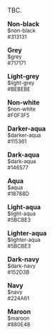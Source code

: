 <p class="abstract" style="border-bottom:hidden">TBC.</p>

<div class="guide-colour-examples">
  <div class="guide-colour">
    <div class="swatch bg-non-black"></div>
    <p class="text"><strong>Non-black</strong><br/>
      <small>$non-black<br/>#313131</small></p>
  </div>

  <div class="guide-colour">
    <div class="swatch bg-grey"></div>
    <p class="text"><strong>Grey</strong><br/>
      <small>$grey<br/> #717171</small></p>
  </div>

  <div class="guide-colour">
    <div class="swatch bg-light-grey"></div>
    <p class="text"><strong>Light-grey</strong><br/>
      <small>$light-grey<br/> #BEBEBE</small></p>
  </div>

  <div class="guide-colour">
    <div class="swatch bg-non-white"></div>
    <p class="text"><strong>Non-white</strong><br/>
      <small>$non-white<br/> #F0F3F5</small></p>
  </div>

  <div class="guide-colour">
    <div class="swatch bg-darker-aqua"></div>
    <p class="text"><strong>Darker-aqua</strong><br/>
      <small>$darker-aqua<br/> #115361</small></p>
  </div>

  <div class="guide-colour">
    <div class="swatch bg-dark-aqua"></div>
    <p class="text"><strong>Dark-aqua</strong><br/>
      <small>$dark-aqua<br/> #146577</small></p>
  </div>

  <div class="guide-colour">
    <div class="swatch bg-aqua"></div>
    <p class="text"><strong>Aqua</strong><br/>
      <small>$aqua<br/> #18788D</small></p>
  </div>

  <div class="guide-colour">
    <div class="swatch bg-light-aqua"></div>
    <p class="text"><strong>Light-aqua</strong><br/>
      <small>$light-aqua<br/> #5BCBE3</small></p>
  </div>

  <div class="guide-colour">
    <div class="swatch bg-lighter-aqua"></div>
    <p class="text"><strong>Lighter-aqua</strong><br/>
      <small>$lighter-aqua<br/> #5BCBE3</small></p>
  </div>

  <div class="guide-colour">
    <div class="swatch bg-dark-navy"></div>
    <p class="text"><strong>Dark-navy</strong><br/>
      <small>$dark-navy<br/> #152D3B</small></p>
  </div>

  <div class="guide-colour">
    <div class="swatch bg-navy"></div>
    <p class="text"><strong>Navy</strong><br/>
      <small>$navy<br/> #224A61</small></p>
  </div>

  <div class="guide-colour">
    <div class="swatch bg-maroon"></div>
    <p class="text"><strong>Maroon</strong><br/>
      <small>$maroon<br/> #880E48</small></p>
  </div>
</div>
